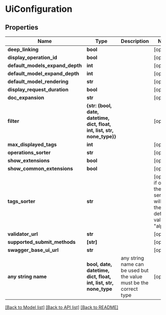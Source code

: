 # UiConfiguration


## Properties
Name | Type | Description | Notes
------------ | ------------- | ------------- | -------------
**deep_linking** | **bool** |  | [optional] 
**display_operation_id** | **bool** |  | [optional] 
**default_models_expand_depth** | **int** |  | [optional] 
**default_model_expand_depth** | **int** |  | [optional] 
**default_model_rendering** | **str** |  | [optional] 
**display_request_duration** | **bool** |  | [optional] 
**doc_expansion** | **str** |  | [optional] 
**filter** | **{str: (bool, date, datetime, dict, float, int, list, str, none_type)}** |  | [optional] 
**max_displayed_tags** | **int** |  | [optional] 
**operations_sorter** | **str** |  | [optional] 
**show_extensions** | **bool** |  | [optional] 
**show_common_extensions** | **bool** |  | [optional] 
**tags_sorter** | **str** |  | [optional]  if omitted the server will use the default value of "alpha"
**validator_url** | **str** |  | [optional] 
**supported_submit_methods** | **[str]** |  | [optional] 
**swagger_base_ui_url** | **str** |  | [optional] 
**any string name** | **bool, date, datetime, dict, float, int, list, str, none_type** | any string name can be used but the value must be the correct type | [optional]

[[Back to Model list]](../README.md#documentation-for-models) [[Back to API list]](../README.md#documentation-for-api-endpoints) [[Back to README]](../README.md)


